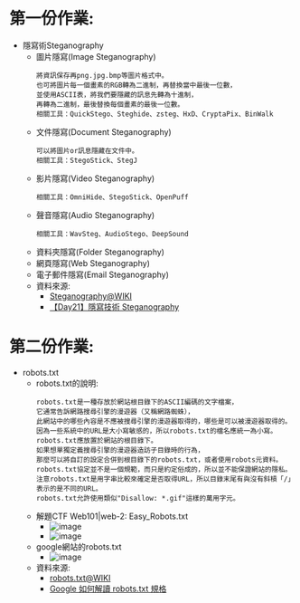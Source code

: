 # 第一份作業:
- 隱寫術Steganography
  - 圖片隱寫(Image Steganography)
    ```
    將資訊保存再png.jpg.bmp等圖片格式中。
    也可將圖片每一個畫素的RGB轉為二進制，再替換當中最後一位數，
    並使用ASCII表，將我們要隱藏的訊息先轉為十進制，
    再轉為二進制，最後替換每個畫素的最後一位數。
    相關工具：QuickStego、Steghide、zsteg、HxD、CryptaPix、BinWalk
    ```
  - 文件隱寫(Document Steganography)
    ```
    可以將圖片or訊息隱藏在文件中。
    相關工具：StegoStick、StegJ
    ```
  - 影片隱寫(Video Steganography)
    ```
    相關工具：OmniHide、StegoStick、OpenPuff
    ```
  - 聲音隱寫(Audio Steganography)
    ```
    相關工具：WavSteg、AudioStego、DeepSound
    ```
  - 資料夾隱寫(Folder Steganography)
  - 網頁隱寫(Web Steganography)
  - 電子郵件隱寫(Email Steganography)
  - 資料來源:
    - [Steganography@WIKI](https://en.wikipedia.org/wiki/Steganography)
    - [【Day21】隱寫技術 Steganography](https://ithelp.ithome.com.tw/articles/10278407)

# 第二份作業:
- robots.txt
  - robots.txt的說明:
    ```
    robots.txt是一種存放於網站根目錄下的ASCII編碼的文字檔案，
    它通常告訴網路搜尋引擎的漫遊器（又稱網路蜘蛛），
    此網站中的哪些內容是不應被搜尋引擎的漫遊器取得的，哪些是可以被漫遊器取得的。
    因為一些系統中的URL是大小寫敏感的，所以robots.txt的檔名應統一為小寫。
    robots.txt應放置於網站的根目錄下。
    如果想單獨定義搜尋引擎的漫遊器造訪子目錄時的行為，
    那麼可以將自訂的設定合併到根目錄下的robots.txt，或者使用robots元資料。
    robots.txt協定並不是一個規範，而只是約定俗成的，所以並不能保證網站的隱私。
    注意robots.txt是用字串比較來確定是否取得URL，所以目錄末尾有與沒有斜槓「/」表示的是不同的URL。
    robots.txt允許使用類似"Disallow: *.gif"這樣的萬用字元。
    ```
  - 解題CTF Web101|web-2: Easy_Robots.txt
    - ![image](https://user-images.githubusercontent.com/114580308/192783868-734cec96-f643-4dc5-baf1-2a0f02cb9ac5.png)
    - ![image](https://user-images.githubusercontent.com/114580308/192776851-9b139b21-5b64-4879-9065-ec3a637374f6.png)
  - google網站的robots.txt
    - ![image](https://user-images.githubusercontent.com/114580308/192783678-e49a5d5c-a6cf-4742-90ff-6ffd79c3e2ab.png)
  - 資料來源:
    - [robots.txt@WIKI](https://zh.wikipedia.org/zh-tw/Robots.txt) 
    - [Google 如何解讀 robots.txt 規格](https://developers.google.com/search/docs/advanced/robots/robots_txt?hl=zh-tw)
